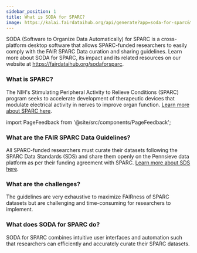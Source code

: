 ```yaml
---
sidebar_position: 1
title: What is SODA for SPARC?
image: https://kalai.fairdataihub.org/api/generate?app=soda-for-sparc&title=What%20is%20SODA%20for%20SPARC%3F&description=SODA%20(Software%20to%20Organize%20Data%20Automatically)%20for%20SPARC%20is%20a%20cross-platform%20desktop%20software%20that%20allows%20SPARC-funded%20researchers%20to%20easily%20comply%20with%20the%20FAIR%20SPARC%20Data%20curation%20and%20sharing%20guidelines.
---
```


SODA (Software to Organize Data Automatically) for SPARC is a cross-platform desktop software that allows SPARC-funded researchers to easily comply with the FAIR SPARC Data curation and sharing guidelines. Learn more about SODA for SPARC, its impact and its related resources on our website at https://fairdataihub.org/sodaforsparc.

### What is SPARC?

The NIH's Stimulating Peripheral Activity to Relieve Conditions (SPARC) program seeks to accelerate development of therapeutic devices that modulate electrical activity in nerves to improve organ function. [Learn more about SPARC here](https://commonfund.nih.gov/sparc).

import PageFeedback from '@site/src/components/PageFeedback';

### What are the FAIR SPARC Data Guidelines?

All SPARC-funded researchers must curate their datasets following the SPARC Data Standards (SDS) and share them openly on the Pennsieve data platform as per their funding agreement with SPARC. [Learn more about SDS here](https://doi.org/10.1101/2021.02.10.430563).

### What are the challenges?

The guidelines are very exhaustive to maximize FAIRness of SPARC datasets but are challenging and time-consuming for researchers to implement.

### What does SODA for SPARC do?

SODA for SPARC combines intuitive user interfaces and automation such that researchers can efficiently and accurately curate their SPARC datasets.

<PageFeedback />

